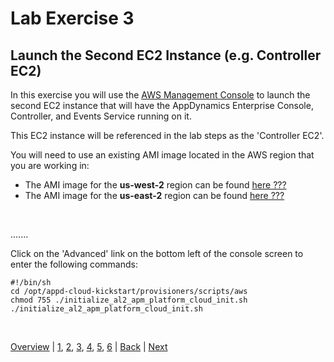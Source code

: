 # Lab Exercise 3
## Launch the Second EC2 Instance (e.g. Controller EC2)



In this exercise you will use the [AWS Management Console](https://aws.amazon.com/console/) to launch the second EC2 instance that will have the AppDynamics Enterprise Console, Controller, and Events Service running on it.

This EC2 instance will be referenced in the lab steps as the 'Controller EC2'. 

You will need to use an existing AMI image located in the AWS region that you are working in:

- The AMI image for the **us-west-2** region can be found [here ???](???)
- The AMI image for the **us-east-2** region can be found [here ???](???)

<br>

.......

Click on the 'Advanced' link on the bottom left of the console screen to enter the following commands:

```
#!/bin/sh
cd /opt/appd-cloud-kickstart/provisioners/scripts/aws
chmod 755 ./initialize_al2_apm_platform_cloud_init.sh
./initialize_al2_apm_platform_cloud_init.sh

```

<br>

[Overview](aws-eks-monitoring.md) | [1](lab-exercise-01.md), [2](lab-exercise-02.md), [3](lab-exercise-03.md), [4](lab-exercise-04.md), [5](lab-exercise-05.md), [6](lab-exercise-06.md) | [Back](lab-exercise-02.md) | [Next](lab-exercise-04.md)
